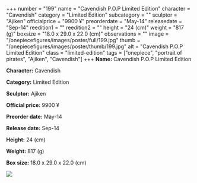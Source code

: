 +++
number = "199"
name = "Cavendish P.O.P Limited Edition"
character = "Cavendish"
category = "Limited Edition"
subcategory = ""
sculptor = "Ajiken"
officialprice = "9900 ¥"
preorderdate = "May-14"
releasedate = "Sep-14"
reedition1 = ""
reedition2 = ""
height = "24 (cm)"
weight = "817 (g)"
boxsize = "18.0 x 29.0 x 22.0 (cm)"
observations = ""
image = "/onepiecefigures/images/poster/full/199.jpg"
thumb = "/onepiecefigures/images/poster/thumb/199.jpg"
alt = "Cavendish P.O.P Limited Edition"
class = "limited-edition"
tags = ["onepiece", "portrait of pirates", "Ajiken", "Cavendish"]
+++
**Name:** Cavendish P.O.P Limited Edition

**Character:** Cavendish

**Category:** Limited Edition 

**Sculptor:** Ajiken

**Official price:** 9900 ¥

**Preorder date:** May-14

**Release date:** Sep-14

**Height:** 24 (cm)

**Weight:** 817 (g)

**Box size:** 18.0 x 29.0 x 22.0 (cm)

<img src="/onepiecefigures/images/poster/thumb/199.jpg">